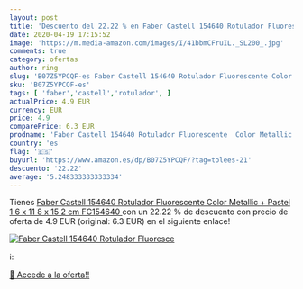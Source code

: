 ```yaml
---
layout: post
title: 'Descuento del 22.22 % en Faber Castell 154640 Rotulador Fluoresce'
date: 2020-04-19 17:15:52
image: 'https://m.media-amazon.com/images/I/41bbmCFruIL._SL200_.jpg'
comments: true
category: ofertas
author: ring
slug: 'B07Z5YPCQF-es Faber Castell 154640 Rotulador Fluorescente Color Metallic...'
sku: 'B07Z5YPCQF-es'
tags: [ 'faber','castell','rotulador', ]
actualPrice: 4.9 EUR
currency: EUR
price: 4.9
comparePrice: 6.3 EUR
prodname: 'Faber Castell 154640 Rotulador Fluorescente  Color Metallic + Pastel  1 6 x 11 8 x 15 2 cm  FC154640 '
country: 'es'
flag: '🇪🇸'
buyurl: 'https://www.amazon.es/dp/B07Z5YPCQF/?tag=tolees-21'
descuento: '22.22'
average: '5.248333333333334'
---
```


Tienes [Faber Castell 154640 Rotulador Fluorescente  Color Metallic + Pastel  1 6 x 11 8 x 15 2 cm  FC154640 ](https://www.amazon.es/dp/B07Z5YPCQF/?tag=tolees-21) con un 22.22 % de descuento con precio de oferta de 4.9 EUR (original: 6.3 EUR) en el siguiente enlace!

[![Faber Castell 154640 Rotulador Fluoresce](https://m.media-amazon.com/images/I/41bbmCFruIL._SL200_.jpg)](https://www.amazon.es/dp/B07Z5YPCQF/?tag=tolees-21)

ℹ️:


[🛒 Accede a la oferta!!](https://www.amazon.es/dp/B07Z5YPCQF/?tag=tolees-21)
